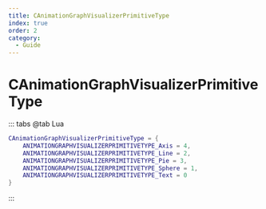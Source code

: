 ```yaml
---
title: CAnimationGraphVisualizerPrimitiveType
index: true
order: 2
category:
  - Guide
---
```


# CAnimationGraphVisualizerPrimitiveType
::: tabs
@tab Lua
```lua
CAnimationGraphVisualizerPrimitiveType = {
    ANIMATIONGRAPHVISUALIZERPRIMITIVETYPE_Axis = 4,
    ANIMATIONGRAPHVISUALIZERPRIMITIVETYPE_Line = 2,
    ANIMATIONGRAPHVISUALIZERPRIMITIVETYPE_Pie = 3,
    ANIMATIONGRAPHVISUALIZERPRIMITIVETYPE_Sphere = 1,
    ANIMATIONGRAPHVISUALIZERPRIMITIVETYPE_Text = 0
}
```
:::